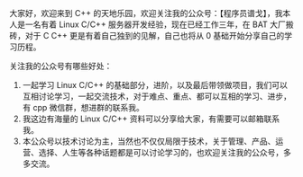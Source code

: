大家好，欢迎来到 C++ 的天地乐园，欢迎关注我的公众号：【程序员谱戈】，我本人是一名有着 Linux C/C++ 服务器开发经验，现在已经工作三年，在 BAT 大厂搬砖，对于 C C++ 更是有着自己独到的见解，自己也将从 0 基础开始分享自己的学习历程。

关注我的公众号有哪些好处：

1. 一起学习 Linux C/C++ 的基础部分，进阶，以及最后带领做项目，我们可以互相讨论学习，一起交流技术，对于难点、重点、都可以互相的学习、进步，有 cpp 微信群，想进群的联系我。
2. 我这边有海量的 Linux C/C++ 资料可以分享给大家，有需要可以邮箱联系我。
3. 本公众号以技术讨论为主，当然也不仅仅局限于技术，关于管理、产品、运营、选择、人生等各种话题都是可以讨论学习的，也欢迎关注我的公众号，多多交流。
